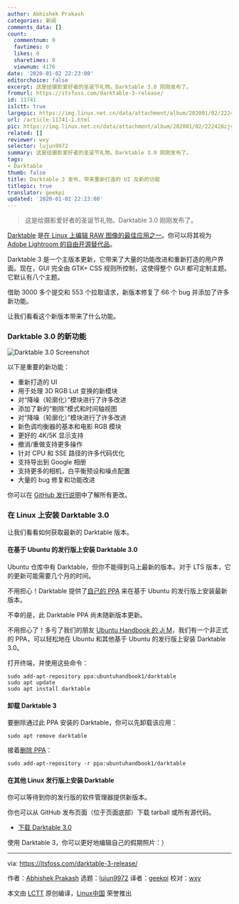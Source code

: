 ```yaml
---
author: Abhishek Prakash
categories: 新闻
comments_data: []
count:
  commentnum: 0
  favtimes: 0
  likes: 0
  sharetimes: 0
  viewnum: 4176
date: '2020-01-02 22:23:00'
editorchoice: false
excerpt: 这是给摄影爱好者的圣诞节礼物。Darktable 3.0 刚刚发布了。
fromurl: https://itsfoss.com/darktable-3-release/
id: 11741
islctt: true
largepic: https://img.linux.net.cn/data/attachment/album/202001/02/222428zjvnqq13ztlj3qz6.jpg
url: /article-11741-1.html
pic: https://img.linux.net.cn/data/attachment/album/202001/02/222428zjvnqq13ztlj3qz6.jpg.thumb.jpg
related: []
reviewer: wxy
selector: lujun9972
summary: 这是给摄影爱好者的圣诞节礼物。Darktable 3.0 刚刚发布了。
tags:
- Darktable
thumb: false
title: Darktable 3 发布，带来重新打造的 UI 及新的功能
titlepic: true
translator: geekpi
updated: '2020-01-02 22:23:00'
---
```



> 
> 这是给摄影爱好者的圣诞节礼物。Darktable 3.0 刚刚发布了。
> 
> 
> 


[Darktable](https://www.darktable.org/) 是[在 Linux 上编辑 RAW 图像的最佳应用之一](https://itsfoss.com/raw-image-tools-linux/)。你可以将其视为 [Adobe Lightroom 的自由开源替代品](https://itsfoss.com/open-source-photoshop-alternatives/)。


Darktable 3 是一个主版本更新，它带来了大量的功能改进和重新打造的用户界面。现在，GUI 完全由 GTK+ CSS 规则所控制，这使得整个 GUI 都可定制主题。它默认有八个主题。


借助 3000 多个提交和 553 个拉取请求，新版本修复了 66 个 bug 并添加了许多新功能。


让我们看看这个新版本带来了什么功能。


### Darktable 3.0 的新功能


![Darktable 3.0 Screenshot](/data/attachment/album/202001/02/222428zjvnqq13ztlj3qz6.jpg)


以下是重要的新功能：


* 重新打造的 UI
* 用于处理 3D RGB Lut 变换的新模块
* 对“降噪（轮廓化）”模块进行了许多改进
* 添加了新的“剔除”模式和时间轴视图
* 对“降噪（轮廓化）”模块进行了许多改进
* 新色调均衡器的基本和电影 RGB 模块
* 更好的 4K/5K 显示支持
* 撤消/重做支持更多操作
* 针对 CPU 和 SSE 路径的许多代码优化
* 支持导出到 Google 相册
* 支持更多的相机，白平衡预设和噪点配置
* 大量的 bug 修复和功能改进


你可以在 [GitHub 发行说明](https://github.com/darktable-org/darktable/releases/tag/release-3.0.0)中了解所有更改。


### 在 Linux 上安装 Darktable 3.0


让我们看看如何获​​取最新的 Darktable 版本。


#### 在基于 Ubuntu 的发行版上安装 Darktable 3.0


Ubuntu 仓库中有 Darktable，但你不能得到马上最新的版本。对于 LTS 版本，它的更新可能需要几个月的时间。


不用担心！Darktable 提供了[自己的 PPA](https://launchpad.net/%7Epmjdebruijn/+archive/ubuntu/darktable-release) 来在基于 Ubuntu 的发行版上安装最新版本。


不幸的是，此 Darktable PPA 尚未随新版本更新。


不用担心了！多亏了我们的朋友 [Ubuntu Handbook 的 Ji M](http://ubuntuhandbook.org/index.php/2019/12/install-darktable-3-0-0-ubuntu-18-04-19-10/)，我们有一个非正式的 PPA，可以轻松地在 Ubuntu 和其他基于 Ubuntu 的发行版上安装 Darktable 3.0。


打开终端，并使用这些命令：



```
sudo add-apt-repository ppa:ubuntuhandbook1/darktable
sudo apt update
sudo apt install darktable
```

#### 卸载 Darktable 3


要删除通过此 PPA 安装的 Darktable，你可以先卸载该应用：



```
sudo apt remove darktable
```

接着[删除 PPA](https://itsfoss.com/how-to-remove-or-delete-ppas-quick-tip/)：



```
sudo add-apt-repository -r ppa:ubuntuhandbook1/darktable
```

#### 在其他 Linux 发行版上安装 Darktable


你可以等待到你的发行版的软件管理器提供新版本。


你也可以从 GitHub 发布页面（位于页面底部）下载 tarball 或所有源代码。


* [下载 Darktable 3.0](https://github.com/darktable-org/darktable/releases/tag/release-3.0.0)


使用 Darktable 3，你可以更好地编辑自己的假期照片：）




---


via: <https://itsfoss.com/darktable-3-release/>


作者：[Abhishek Prakash](https://itsfoss.com/author/abhishek/) 选题：[lujun9972](https://github.com/lujun9972) 译者：[geekpi](https://github.com/geekpi) 校对：[wxy](https://github.com/wxy)


本文由 [LCTT](https://github.com/LCTT/TranslateProject) 原创编译，[Linux中国](https://linux.cn/) 荣誉推出